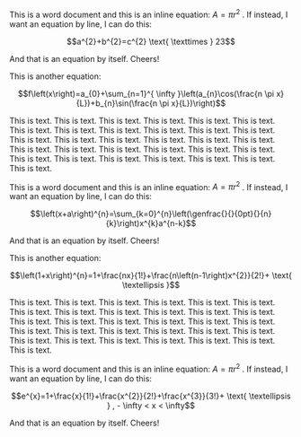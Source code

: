 This is a word document and this is an inline equation:  $A= \pi r^{2}$ . If instead, I want an equation by line, I can do this:

$$a^{2}+b^{2}=c^{2} \text{ \texttimes } 23$$

And that is an equation by itself. Cheers!

This is another equation:

$$f\left(x\right)=a_{0}+\sum_{n=1}^{ \infty }\left(a_{n}\cos(\frac{n \pi x}{L})+b_{n}\sin(\frac{n \pi x}{L})\right)$$

This is text. This is text. This is text. This is text. This is text. This is text. This is text. This is text. This is text. This is text. This is text. This is text. This is text. This is text. This is text. This is text. This is text. This is text. This is text. This is text. This is text. This is text. This is text. This is text. This is text. This is text. This is text. This is text. This is text. This is text. This is text.

This is a word document and this is an inline equation:  $A= \pi r^{2}$ . If instead, I want an equation by line, I can do this:

$$\left(x+a\right)^{n}=\sum_{k=0}^{n}\left(\genfrac{}{}{0pt}{}{n}{k}\right)x^{k}a^{n-k}$$

And that is an equation by itself. Cheers!

This is another equation:

$$\left(1+x\right)^{n}=1+\frac{nx}{1!}+\frac{n\left(n-1\right)x^{2}}{2!}+ \text{ \textellipsis }$$

This is text. This is text. This is text. This is text. This is text. This is text. This is text. This is text. This is text. This is text. This is text. This is text. This is text. This is text. This is text. This is text. This is text. This is text. This is text. This is text. This is text. This is text. This is text. This is text. This is text. This is text. This is text. This is text. This is text. This is text. This is text.

This is a word document and this is an inline equation:  $A= \pi r^{2}$ . If instead, I want an equation by line, I can do this:

$$e^{x}=1+\frac{x}{1!}+\frac{x^{2}}{2!}+\frac{x^{3}}{3!}+ \text{ \textellipsis } , - \infty  < x <  \infty$$

And that is an equation by itself. Cheers!